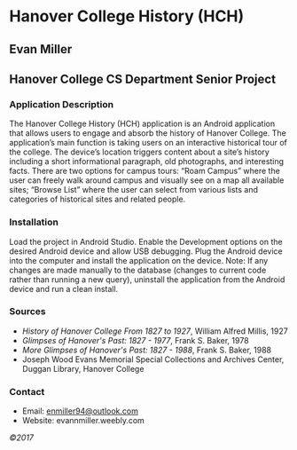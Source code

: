 # Hanover College History (HCH)
## Evan Miller
## Hanover College CS Department Senior Project

### Application Description
The Hanover College History (HCH) application is an Android application that allows users to engage and absorb the history of Hanover College. The application’s main function is taking users on an interactive historical tour of the college. The device’s location triggers content about a site’s history including a short informational paragraph, old photographs, and interesting facts. There are two options for campus tours: “Roam Campus” where the user can freely walk around campus and visually see on a map all available sites; “Browse List” where the user can select from various lists and categories of historical sites and related people. 

### Installation
Load the project in Android Studio. Enable the Development options on the desired Android device and allow USB debugging. Plug the Android device into the computer and install the application on the device. 
Note: If any changes are made manually to the database (changes to current code rather than running a new query), uninstall the application from the Android device and run a clean install.

### Sources
- *History of Hanover College From 1827 to 1927*, William Alfred Millis, 1927
- *Glimpses of Hanover's Past: 1827 - 1977*, Frank S. Baker, 1978
- *More Glimpses of Hanover's Past: 1827 - 1988*, Frank S. Baker, 1988
- Joseph Wood Evans Memorial Special Collections and Archives Center, Duggan Library, Hanover College

### Contact
- Email: enmiller94@outlook.com
- Website: evannmiller.weebly.com 

*©2017*
